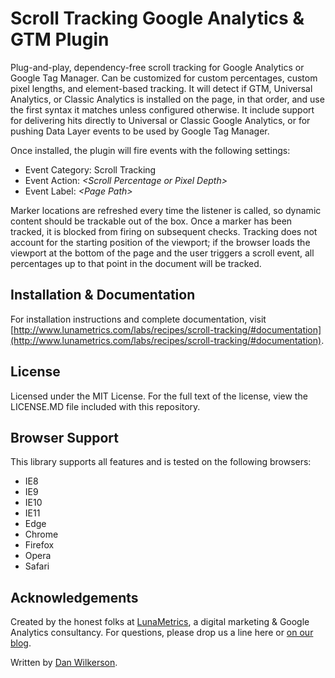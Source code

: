 # Scroll Tracking Google Analytics & GTM Plugin

Plug-and-play, dependency-free scroll tracking for Google Analytics or Google Tag Manager. Can be customized for custom percentages, custom pixel lengths, and element-based tracking. It will detect if GTM, Universal Analytics, or Classic Analytics is installed on the page, in that order, and use the first syntax it matches unless configured otherwise. It include support for delivering hits directly to Universal or Classic Google Analytics, or for pushing Data Layer events to be used by Google Tag Manager.

Once installed, the plugin will fire events with the following settings:

- Event Category: Scroll Tracking
- Event Action: *&lt;Scroll Percentage or Pixel Depth&gt;*
- Event Label: *&lt;Page Path&gt;*

Marker locations are refreshed every time the listener is called, so dynamic content should be trackable out of the box. Once a marker has been tracked, it is blocked from firing on subsequent checks. Tracking does not account for the starting position of the viewport; if the browser loads the viewport at the bottom of the page and the user triggers a scroll event, all percentages up to that point in the document will be tracked.

## Installation & Documentation

For installation instructions and complete documentation, visit [http://www.lunametrics.com/labs/recipes/scroll-tracking/#documentation](http://www.lunametrics.com/labs/recipes/scroll-tracking/#documentation).

## License

Licensed under the MIT License. For the full text of the license, view the LICENSE.MD file included with this repository.

## Browser Support

This library supports all features and is tested on the following browsers:
- IE8
- IE9
- IE10
- IE11
- Edge
- Chrome
- Firefox
- Opera
- Safari

## Acknowledgements

Created by the honest folks at [LunaMetrics](http://www.lunametrics.com/), a digital marketing & Google Analytics consultancy. For questions, please drop us a line here or [on our blog](http://www.lunametrics.com/blog/).

Written by [Dan Wilkerson](https://twitter.com/notdanwilkerson).
